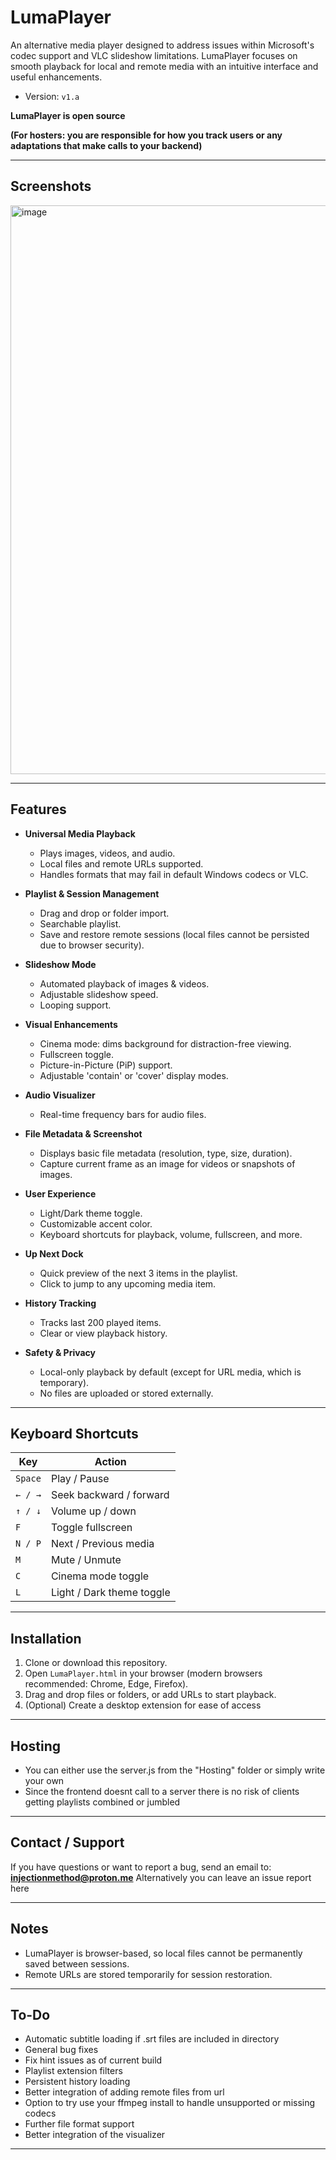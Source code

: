 # LumaPlayer

An alternative media player designed to address issues within Microsoft's codec support and VLC slideshow limitations. LumaPlayer focuses on smooth playback for local and remote media with an intuitive interface and useful enhancements.

- Version: `v1.a`

**LumaPlayer is open source**

**(For hosters: you are responsible for how you track users or any adaptations that make calls to your backend)**

---

## Screenshots


<img width="1235" height="910" alt="image" src="https://github.com/user-attachments/assets/ac8c2039-62e4-4063-bb9c-4574a305ad91" />


---

## Features

- **Universal Media Playback**
  - Plays images, videos, and audio.
  - Local files and remote URLs supported.
  - Handles formats that may fail in default Windows codecs or VLC.

- **Playlist & Session Management**
  - Drag and drop or folder import.
  - Searchable playlist.
  - Save and restore remote sessions (local files cannot be persisted due to browser security).

- **Slideshow Mode**
  - Automated playback of images & videos.
  - Adjustable slideshow speed.
  - Looping support.

- **Visual Enhancements**
  - Cinema mode: dims background for distraction-free viewing.
  - Fullscreen toggle.
  - Picture-in-Picture (PiP) support.
  - Adjustable 'contain' or 'cover' display modes.

- **Audio Visualizer**
  - Real-time frequency bars for audio files.

- **File Metadata & Screenshot**
  - Displays basic file metadata (resolution, type, size, duration).
  - Capture current frame as an image for videos or snapshots of images.

- **User Experience**
  - Light/Dark theme toggle.
  - Customizable accent color.
  - Keyboard shortcuts for playback, volume, fullscreen, and more.

- **Up Next Dock**
  - Quick preview of the next 3 items in the playlist.
  - Click to jump to any upcoming media item.

- **History Tracking**
  - Tracks last 200 played items.
  - Clear or view playback history.

- **Safety & Privacy**
  - Local-only playback by default (except for URL media, which is temporary).
  - No files are uploaded or stored externally.

---

## Keyboard Shortcuts

| Key       | Action                          |
|-----------|--------------------------------|
| `Space`   | Play / Pause                   |
| `← / →`   | Seek backward / forward        |
| `↑ / ↓`   | Volume up / down               |
| `F`       | Toggle fullscreen              |
| `N / P`   | Next / Previous media          |
| `M`       | Mute / Unmute                  |
| `C`       | Cinema mode toggle             |
| `L`       | Light / Dark theme toggle      |

---

## Installation

1. Clone or download this repository.
2. Open `LumaPlayer.html` in your browser (modern browsers recommended: Chrome, Edge, Firefox).
3. Drag and drop files or folders, or add URLs to start playback.
4. (Optional) Create a desktop extension for ease of access

---

## Hosting

- You can either use the server.js from the "Hosting" folder or simply write your own
- Since the frontend doesnt call to a server there is no risk of clients getting playlists combined or jumbled

---

## Contact / Support

If you have questions or want to report a bug, send an email to:  
**injectionmethod@proton.me**
Alternatively you can leave an issue report here

---

## Notes

- LumaPlayer is browser-based, so local files cannot be permanently saved between sessions.
- Remote URLs are stored temporarily for session restoration.

---

## To-Do

- Automatic subtitle loading if .srt files are included in directory
- General bug fixes
- Fix hint issues as of current build
- Playlist extension filters
- Persistent history loading
- Better integration of adding remote files from url
- Option to try use your ffmpeg install to handle unsupported or missing codecs
- Further file format support
- Better integration of the visualizer

---

